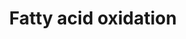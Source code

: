 ---
annotations:
- type: Pathway Ontology
  value: classic metabolic pathway
- type: Pathway Ontology
  value: fatty acid degradation pathway
authors:
- Anwesha
- MaintBot
- Egonw
- AlexanderPico
description: ''
last-edited: 2019-09-17
organisms:
- Mus musculus
redirect_from:
- /index.php/Pathway:WP2318
- /instance/WP2318
schema-jsonld:
- '@context': https://schema.org/
  '@id': https://wikipathways.github.io/pathways/WP2318.html
  '@type': Dataset
  creator:
    '@type': Organization
    name: WikiPathways
  description: ''
  keywords:
  - MCAD
  - NAD+
  - 'Hydroxyacyl CoA '
  - CPT1
  - Crotonase
  - CPT2
  - CoASH
  - Acylcarnitine
  - Ketoacyl CoA
  - Malonyl-CoA
  - NADH+H+
  - NADH+H-
  - FAD+
  - Carnitine
  - FADH2
  - Acetyl-CoA
  - M/SCHAD
  - MCKAT
  - Acyl-CoA
  - MTP
  - VLCAD
  - H2O
  - Enoyl CoA
  - LCAD
  - Acetylcarnitine
  - CACT
  - SCAD
  - NAD-
  - Co-ASH
  license: CC0
  name: Fatty acid oxidation
seo: CreativeWork
title: Fatty acid oxidation
wpid: WP2318
---